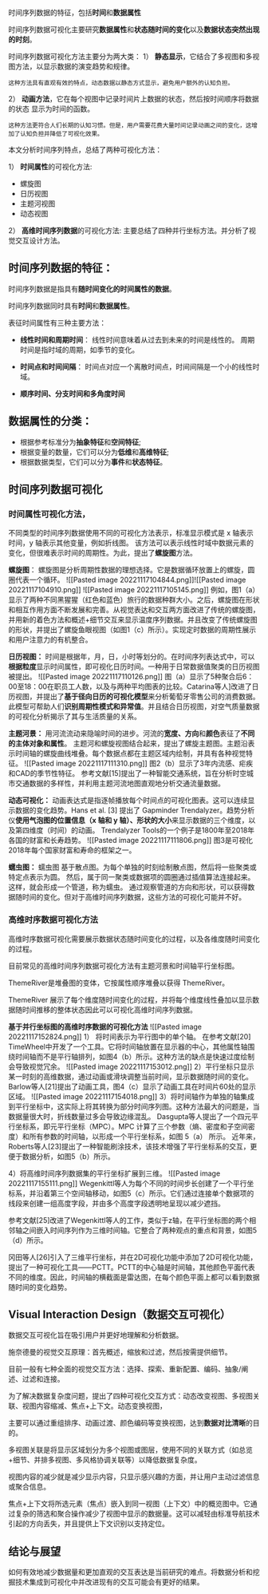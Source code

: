 
时间序列数据的特征，包括**时间**和**数据属性**

时间序列数据可视化主要研究**数据属性**和**状态随时间的变化**以及**数据状态突然出现的时刻**。

时间序列数据可视化方法主要分为两大类：
1） **静态显示**，它结合了多视图和多视图方法，以显示数据的演变趋势和规律。
  
	这种方法具有直观有效的特点，动态数据以静态方式显示，避免用户额外的认知负担。

2） **动画方法**，它在每个视图中记录时间片上数据的状态，然后按时间顺序将数据的状态
显示为时间的函数。

	这种方法更符合人们长期的认知习惯。但是，用户需要花费大量时间记录动画之间的变化，这增加了认知负担并降低了可视化效果。

本文分析时间序列特点，总结了两种可视化方法：

1） **时间属性**的可视化方法:
- 螺旋图
- 日历视图
- 主题河视图
- 动态视图

2） **高维时间序列数据**的可视化方法:
主要总结了四种并行坐标方法。并分析了视觉交互设计方法。

## 时间序列数据的特征：

时间序列数据是指具有**随时间变化的时间属性的数据**。

时间序列数据同时具有**时间**和**数据属性**。

表征时间属性有三种主要方法： 
- **线性时间和周期时间**：
     线性时间意味着从过去到未来的时间是线性的。
     周期时间是指时域的周期，如季节的变化。

- **时间点和时间间隔**：
     时间点对应一个离散时间点，时间间隔是一个小的线性时域。

- **顺序时间、分支时间和多角度时间**


## 数据属性的分类：

- 根据参考标准分为**抽象特征**和**空间特征**;
- 根据变量的数量，它们可以分为**低维**和**高维特征**;
- 根据数据类型，它们可以分为**事件**和**状态特征**。


## 时间序列数据可视化
### 时间属性可视化方法，

不同类型的时间序列数据使用不同的可视化方法表示，标准显示模式是 x 轴表示时间，y 轴表示其他变量，例如折线图。
该方法可以表示线性时域中数据元素的变化，但很难表示时间的周期性。为此，提出了**螺旋图**方法。
    
**螺旋图**：
     螺旋图是分析周期性数据的理想选择。它是数据循环放置上的螺旋，圆圈代表一个循环。
![[Pasted image 20221117104844.png]]![[Pasted image 20221117104910.png]]
![[Pasted image 20221117105145.png]]
	    例如，图1（a）显示了两种不同黑猩猩（红色和蓝色）旅行的数据种群大小。之后，螺旋图在形状和相互作用方面不断发展和完善。从视觉表达和交互两方面改进了传统的螺旋图，并用新的着色方法和概述+细节交互来显示温度序列数据。并且改变了传统螺旋图的形状，并提出了螺旋鱼眼视图（如图1（c）所示）。实现定时数据的周期性展示和用户注意力的有机整合。

**日历视图：**
时间是根据年，月，日，小时等划分的。在时间序列表达式中，可以**根据粒度**显示时间属性，即可视化日历时间。一种用于日常数据值聚类的日历视图被提出。
![[Pasted image 20221117110126.png]]
	图（a）显示了5种聚合后6：00至18：00在职员工人数，以及与两种平均图表的比较。Catarina等人]改进了日历视图，并提出了**基于径向日历的可视化模型**来分析葡萄牙零售公司的消费数据。此模型可帮助人们**识别周期性模式和异常值**。并且结合日历视图，对空气质量数据的可视化分析揭示了其与生活质量的关系。

**主题河景：**
	用河流流动来隐喻时间的进步。河流的**宽度、方向**和**颜色**表征了**不同的主体对象和属性**。
	主题河和螺旋视图结合起来，提出了螺旋主题图。主题沿表示时间轴的螺旋曲线堆叠。每个数据点都在主题区域内绘制，并具有各种视觉特征。
![[Pasted image 20221117111310.png]]
	图2（b）显示了3年内流感、疟疾和CAD的季节性特征。
	参考文献[15]提出了一种智能交通系统，旨在分析时空城市交通数据的多样性，并利用主题河流地图直观地分析交通流量数据。

**动态可视化：**
动画表达式是指逐帧播放每个时间点的可视化图表。这可以连续显示数据的变化趋势。Hans et al. [3] 提出了 Gapminder Trendalyzer。趋势分析仪**使用气泡图的位置信息（x 轴和 y 轴）、形状的大小**来显示数据的三个维度，以及第四维度（时间）的动画。
Trendalyzer Tools的一个例子是1800年至2018年各国的财富和长寿趋势。
![[Pasted image 20221117111806.png]]
图3是可视化2018年每个国家财富和寿命的框架之一。

**蠕虫图：**
蠕虫图 基于散点图。为每个单独的时刻绘制散点图，然后将一些聚类或特定点表示为圆。
然后，属于同一聚类或数据项的圆圈通过插值算法连接起来。这样，就会形成一个管道，称为蠕虫。
通过观察管道的方向和形状，可以获得数据随时间的变化。但对于高维时间序列数据，这些方法的可视化可能并不好。

### 高维时序数据可视化方法 

高维时序数据可视化需要展示数据状态随时间变化的过程，以及各维度随时间变化的过程。

目前常见的高维时间序列数据可视化方法有主题河景和时间轴平行坐标图。

ThemeRiver是堆叠图的变体，它按属性顺序堆叠以获得 ThemeRiver。

ThemeRiver 展示了每个维度随时间变化的过程，并将每个维度线性叠加以显示数据随时间推移的整体状态因此可以可视化高维时间序列数据。

**基于并行坐标图的高维时序数据的可视化方法**
![[Pasted image 20221117152824.png]]
1） 将时间表示为平行图中的单个轴。
在参考文献[20] TimeWheel中开发了一个工具。它将时间轴放置在显示器的中心，其他属性轴围绕时间轴而不是平行轴排列，如图4（b）所示。这种方法的缺点是快速过度绘制会导致视觉冗余。
![[Pasted image 20221117153012.png]]
2）平行坐标只显示某一时刻的高维数据，通过动画或滑块调整当前时间，显示数据随时间的变化。
Barlow等人[21]提出了动画工具，图4（c）显示了动画工具在时间片60处的显示区域。
![[Pasted image 20221117154018.png]]
3）将时间轴作为单独的轴集成到平行坐标中，这实际上将其转换为部分时间序列图。这种方法最大的问题是，当数据量很大时，折线数量过多会导致边缘混乱。
Dasgupta等人提出了一个四元平行坐标系，即元平行坐标（MPC）。MPC 计算了三个参数（熵、密度和子空间密度）和所有参数的时间轴，以形成一个平行坐标系，如图 5（a） 所示。
近年来，Roberts等人[23]提出了一种智能刷涂技术，该技术增强了平行坐标系的交互，更便于数据分析，如图5（b）所示。

4）将高维时间序列数据集的平行坐标扩展到三维。
![[Pasted image 20221117155111.png]]
Wegenkittl等人为每个不同的时间步长创建了一个平行坐标系，并沿着第三个空间轴移动，如图5（c）所示。它们通过连接单个数据项的线段来创建一组高度字段，并由多个高度字段透明地呈现以减少遮挡。

参考文献[25]改进了Wegenkittl等人的工作，类似于z轴，在平行坐标图的两个相邻轴之间嵌入时间序列作为三维时间轴。它整合了两种观点的重点和背景，如图5（d）所示。

冈田等人[26]引入了三维平行坐标，并在2D可视化功能中添加了2D可视化功能，提出了一种可视化工具——PCTT。PCTT的中心轴是时间轴，其他颜色平面代表不同的维度。因此，时间轴的横截面是雷达图，在每个颜色平面上都可以看到数据随时间的变化趋势。

## Visual Interaction Design（数据交互可视化）
数据交互可视化旨在吸引用户并更好地理解和分析数据。

施奈德曼的视觉交互原理：首先概述，缩放和过滤，然后按需提供细节。

目前一般有七种全面的视觉交互方法：选择、探索、重新配置、编码、抽象/阐述、过滤和连接。

为了解决数据复杂度问题，提出了四种可视化交互方式：动态改变视图、多视图关联、视图内容缩减、焦点+上下文。动态变换视图，

主要可以通过重组排序、动画过渡、颜色编码等变换视图，达到**数据对比清晰**的目的。

多视图关联是将显示区域划分为多个视图或图层，使用不同的关联方式（如总览+细节、并排多视图、多风格协调关联等）以降低数据复杂度。

视图内容的减少就是减少显示内容，只显示感兴趣的方面，并让用户主动过滤信息或聚合信息。

焦点+上下文将所选元素（焦点）嵌入到同一视图（上下文）中的概览图中。它通过复杂的筛选和聚合操作减少了视图中显示的数据量。这可以减轻由标准导航技术引起的方向丢失，并且提供上下文识别以支持定位。

## 结论与展望
如何有效地减少数据量和更加直观的交互表达是当前研究的难点。将数据分析和挖掘技术集成到可视化中并改进现有的交互可能会有更好的结果。
